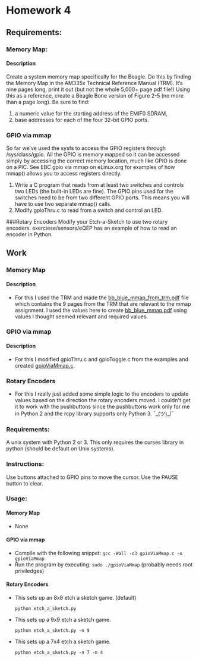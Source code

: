 # Homework 4

## Requirements:
### Memory Map:
#### Description
Create a system memory map specifically for the Beagle. Do this by finding the Memory Map in the AM335x Technical Reference Manual (TRM).  It’s nine pages long, print it out (but not the whole 5,000+ page pdf file!) Using this as a reference, create a Beagle Bone version of Figure 2-5 (no more than a page long). Be sure to find:
1. a numeric value for the starting address of the EMIF0 SDRAM,
2. base addresses for each of the four 32-bit GPIO ports.

### GPIO via mmap
So far we’ve used the sysfs to access the GPIO registers through /sys/class/gpio.  All the GPIO is memory mapped so it can be accessed simply by accessing the correct memory location, much like GPIO is done on a PIC.  See EBC gpio via mmap on eLinux.org for examples of how mmap() allows you to access registers directly.
1. Write a C program that reads from at least two switches and controls two LEDs (the built-in LEDs are fine). The GPIO pins used for the switches need to be from two different GPIO ports. This means you will have to use two separate mmap() calls.
2. Modify gpioThru.c to read from a switch and control an LED.

###Rotary Encoders
Modify your Etch-a-Sketch to use two rotary encoders. exerciese/sensors/eQEP has an example of how to read an encoder in Python.


## Work
### Memory Map
#### Description
- For this I used the TRM and made the [bb_blue_mmap_from_trm.pdf](bb_blue_mmap_from_trm.pdf) file which contains the 9 pages from the TRM that are relevant to the mmap assignment. I used the values here to create [bb_blue_mmap.pdf](bb_blue_mmap.pdf) using values I thought seemed relevant and required values.

### GPIO via mmap
#### Description
- For this I modified gpioThru.c and gpioToggle.c from the examples and created [gpioViaMmap.c](gpioViaMmap.c).

### Rotary Encoders
- For this I really just added some simple logic to the encoders to update values based on the direction the rotary encoders moved. I couldn't get it to work with the pushbuttons since the pushbuttons work only for me in Python 2 and the rcpy library supports only Python 3. ¯\_(ツ)_/¯


### Requirements:
A unix system with Python 2 or 3. This only requires the curses library in python (should be default on Unix systems).

### Instructions:
Use buttons attached to GPIO pins to move the cursor. Use the PAUSE button to clear.

### Usage:

#### Memory Map
- None

#### GPIO via mmap
- Compile with the following snippet:
	`gcc -Wall -o3 gpioViaMmap.c -o gpioViaMmap`
- Run the program by executing:
	`sudo ./gpioViaMmap` (probably needs root priviledges)

#### Rotary Encoders

- This sets up an 8x8 etch a sketch game. (default)

    `python etch_a_sketch.py`

- This sets up a 9x9 etch a sketch game.

    `python etch_a_sketch.py -n 9`

- This sets up a 7x4 etch a sketch game.

    `python etch_a_sketch.py -n 7 -m 4`



